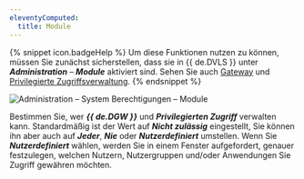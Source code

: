 ```yaml
---
eleventyComputed:
  title: Module
---
```

{% snippet icon.badgeHelp %} 
Um diese Funktionen nutzen zu können, müssen Sie zunächst sicherstellen, dass sie in {{ de.DVLS }} unter ***Administration*** – ***Module*** aktiviert sind. Sehen Sie auch [Gateway](/server/web-interface/administration/modules/gateway/) und [Privilegierte Zugriffsverwaltung](/server/web-interface/administration/modules/privileged-access/).
{% endsnippet %}

![Administration – System Berechtigungen – Module](https://webdevolutions.azureedge.net/docs/de/server/ServerOp0064.png)

Bestimmen Sie, wer ***{{ de.DGW }}*** und ***Privilegierten Zugriff*** verwalten kann. Standardmäßig ist der Wert auf ***Nicht zulässig*** eingestellt, Sie können ihn aber auch auf ***Jeder***, ***Nie*** oder ***Nutzerdefiniert*** umstellen. Wenn Sie ***Nutzerdefiniert*** wählen, werden Sie in einem Fenster aufgefordert, genauer festzulegen, welchen Nutzern, Nutzergruppen und/oder Anwendungen Sie Zugriff gewähren möchten.
